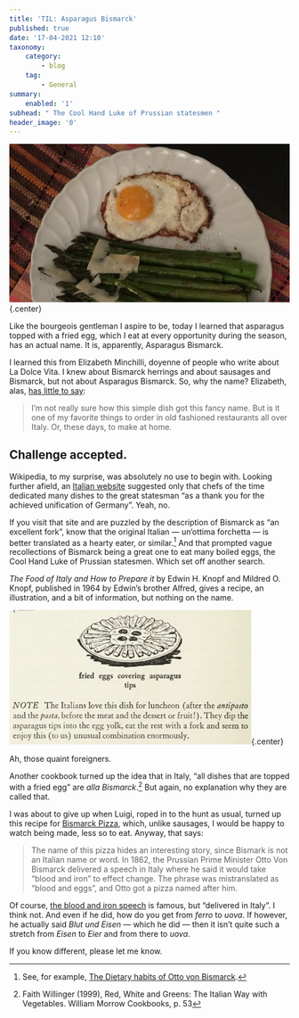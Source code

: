 ```yaml
---
title: 'TIL: Asparagus Bismarck'
published: true
date: '17-04-2021 12:10'
taxonomy:
    category:
        - blog
    tag:
        - General
summary:
    enabled: '1'
subhead: " The Cool Hand Luke of Prussian statesmen "
header_image: '0'
---
```


![Asparagus with fried egg on the side and parmesan flakes](asparagus.jpg){.center}

Like the bourgeois gentleman I aspire to be, today I learned that asparagus topped with a fried egg, which I eat at every opportunity during the season, has an actual name. It is, apparently, Asparagus Bismarck.

I learned this from Elizabeth Minchilli, doyenne of people who write about La Dolce Vita. I knew about Bismarck herrings and about sausages and Bismarck, but not about Asparagus Bismarck. So, why the name? Elizabeth, alas, [has little to say](https://www.elizabethminchilli.com/2021/04/asparagus-bismarck/):

> I’m not really sure how this simple dish got this fancy name. But is it one of my favorite things to order in old fashioned restaurants all over Italy. Or, these days, to make at home.

## Challenge accepted.

Wikipedia, to my surprise, was absolutely no use to begin with. Looking further afield, an [Italian website](https://www.pilloledistoria.it/2310/storia-moderna/sandwich-pizza-margherita-carpaccio-scopriamo-lorigine-alcuni-celebri-piatti?lang=en) suggested only that chefs of the time dedicated many dishes to the great statesman “as a thank you for the achieved unification of Germany”. Yeah, no.

If you visit that site and are puzzled by the description of Bismarck as “an excellent fork”, know that the original Italian — un’ottima forchetta — is better translated as a hearty eater, or similar.[^2] And that prompted vague recollections of Bismarck being a great one to eat many boiled eggs, the Cool Hand Luke of Prussian statesmen. Which set off another search. 

_The Food of Italy and How to Prepare it_ by Edwin H. Knopf and Mildred O. Knopf, published in 1964 by Edwin’s brother Alfred, gives a recipe, an illustration, and a bit of information, but nothing on the name.

![illustration of a dish of asparagus with fried eggs on top](asparagus-bismarck.jpg){.center}

Ah, those quaint foreigners.

Another cookbook turned up the idea that in Italy, “all dishes that are topped with a fried egg” are _alla Bismarck_.[^1] But again, no explanation why they are called that.

I was about to give up when Luigi, roped in to the hunt as usual, turned up this recipe for [Bismarck Pizza](https://www.tasteatlas.com/bismarck-pizza), which, unlike sausages, I would be happy to watch being made, less so to eat. Anyway, that says: 

> The name of this pizza hides an interesting story, since Bismark is not an Italian name or word. In 1862, the Prussian Prime Minister Otto Von Bismarck delivered a speech in Italy where he said it would take “blood and iron” to effect change. The phrase was mistranslated as “blood and eggs”, and Otto got a pizza named after him.

Of course, [the blood and iron speech](https://en.wikipedia.org/wiki/Blood_and_Iron_(speech)) is famous, but “delivered in Italy”. I think not. And even if he did, how do you get from _ferro_ to _uova_. If however, he actually said _Blut und Eisen_ — which he did — then it isn’t quite such a stretch from _Eisen_ to _Eier_ and from there to _uova_.

If you know different, please let me know.

[^1]: Faith Willinger (1999), Red, White and Greens: The Italian Way with Vegetables. William Morrow Cookbooks, p. 53

[^2]: See, for example, [The Dietary habits of Otto von Bismarck](https://hopefulgeranium.blogspot.com/2014/11/the-dietary-habits-of-otto-von-bismarck.html).

